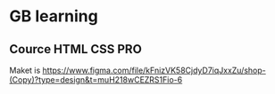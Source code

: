 # GB learning

## Cource HTML CSS PRO

Maket is https://www.figma.com/file/kFnizVK58CjdyD7iqJxxZu/shop-(Copy)?type=design&t=muH218wCEZRS1Fio-6
